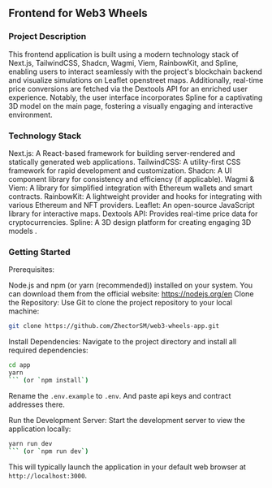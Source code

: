 ## Frontend for Web3 Wheels


### Project Description

This frontend application is built using a modern technology stack of Next.js, TailwindCSS, Shadcn, Wagmi, Viem, RainbowKit, and Spline, enabling users to interact seamlessly with the project's blockchain backend and visualize simulations on Leaflet openstreet maps. Additionally, real-time price conversions are fetched via the Dextools API for an enriched user experience. Notably, the user interface incorporates Spline for a captivating 3D model on the main page, fostering a visually engaging and interactive environment.

### Technology Stack

Next.js: A React-based framework for building server-rendered and statically generated web applications.
TailwindCSS: A utility-first CSS framework for rapid development and customization.
Shadcn: A UI component library for consistency and efficiency (if applicable).
Wagmi & Viem: A library for simplified integration with Ethereum wallets and smart contracts.
RainbowKit: A lightweight provider and hooks for integrating with various Ethereum and NFT providers.
Leaflet: An open-source JavaScript library for interactive maps.
Dextools API: Provides real-time price data for cryptocurrencies.
Spline: A 3D design platform for creating engaging 3D models .
### Getting Started

Prerequisites:

Node.js and npm (or yarn (recommended)) installed on your system. You can download them from the official website: https://nodejs.org/en
Clone the Repository:
Use Git to clone the project repository to your local machine:

```Bash
git clone https://github.com/ZhectorSM/web3-wheels-app.git

```
Install Dependencies:
Navigate to the project directory and install all required dependencies:

```Bash
cd app
yarn
``` (or `npm install`)
```

Rename the `.env.example` to `.env`. And paste api keys and contract addresses there.

Run the Development Server:
Start the development server to view the application locally:
```Bash
yarn run dev
``` (or `npm run dev`)
```
This will typically launch the application in your default web browser at `http://localhost:3000`.
